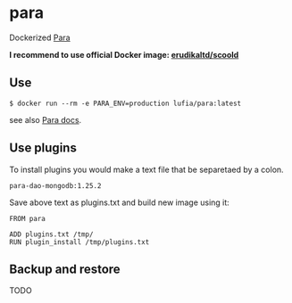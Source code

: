 # para
Dockerized [Para](https://github.com/Erudika/para)

**I recommend to use official Docker image: [erudikaltd/scoold](https://hub.docker.com/r/erudikaltd/scoold/)**

## Use

```console
$ docker run --rm -e PARA_ENV=production lufia/para:latest
```

see also [Para docs](http://paraio.org/docs/).

## Use plugins

To install plugins you would make a text file that be separetaed by a colon.

```
para-dao-mongodb:1.25.2
```

Save above text as plugins.txt and build new image using it:

```
FROM para

ADD plugins.txt /tmp/
RUN plugin_install /tmp/plugins.txt
```

## Backup and restore

TODO
